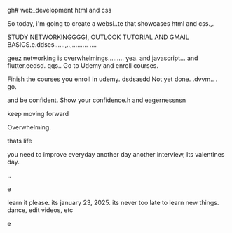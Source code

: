 gh# web_development
html and css

So today, i'm going to create a websi..te that showcases html and css.,.

STUDY NETWORKINGGGG!, OUTLOOK TUTORIAL AND GMAIL BASICS.e.ddses......,..,.........
....

geez networking is overwhelmings.........
yea.
and javascript...
and flutter.eedsd.
qqs..
Go to Udemy and enroll courses.

Finish the courses you enroll in udemy.
dsdsasdd
Not yet done. .dvvm..
.
go.

and be confident.
Show your confidence.h
and eagernessnsn

keep moving forward

Overwhelming.

thats life

you need to improve everyday
another day another interview, Its valentines day.

..

e










learn it please. its january 23, 2025. its never too late to learn new things.
dance, edit videos, etc

e 
